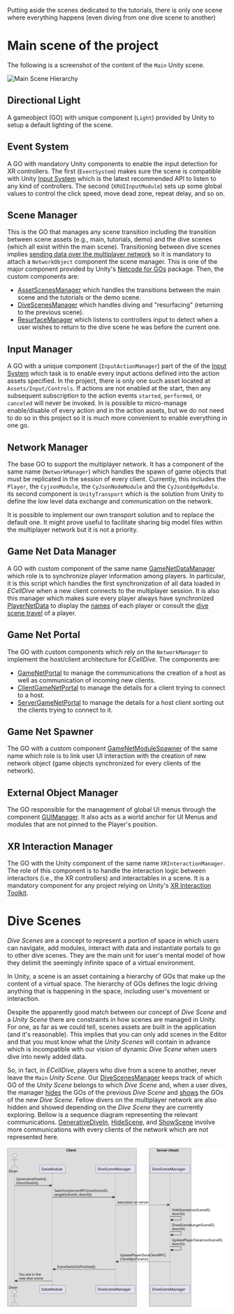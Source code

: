 Putting aside the scenes dedicated to the tutorials, there is only one scene where everything happens (even diving from one dive scene to another)

# Main scene of the project
The following is a screenshot of the content of the `Main` Unity scene.

<img src="../../resources/images/dev/Scenes/Hierarchy_Main.jpg" alt="Main Scene Hierarchy"/>

## Directional Light
A gameobject (GO) with unique component (`Light`) provided by Unity to setup a default lighting of the scene.

## Event System
A GO with mandatory Unity components to enable the input detection for XR controllers. The first (`EventSystem`) makes sure the scene is compatible with Unity [Input System](https://docs.unity3d.com/Packages/com.unity.inputsystem@1.7/manual/index.html) which is the latest recommended API to listen to any kind of controllers. The second (`XRUIInputModule`) sets up some global values to control the click speed, move dead zone, repeat delay, and so on.

## Scene Manager
This is the GO that manages any scene transition including the transition between scene assets (e.g., main, tutorials, demo) and the dive scenes (which all exist within the main scene). Transitioning between dive scenes implies [sending data over the multiplayer network](about_multiplayer.md#broadcast-dive-scene-generation-on-first-dive-from-any-user) so it is mandatory to attach a `NetworkObject` component the scene manager. This is one of the major component provided by Unity's [Netcode for GOs](https://docs-multiplayer.unity3d.com/netcode/current/basics/networkobject/) package. Then, the custom components are:
- [AssetScenesManager](xref:ECellDive.SceneManagement.AssetScenesManager) which handles the transitions between the main scene and the tutorials or the demo scene.
- [DiveScenesManager](xref:ECellDive.SceneManagement.DiveScenesManager) which handles diving and "resurfacing" (returning to the previous scene).
- [ResurfaceManager](xref:ECellDive.SceneManagement.ResurfaceManager) which listens to controllers input to detect when a user wishes to return to the dive scene he was before the current one.

## Input Manager
A GO with a unique component (`InputActionManager`) part of the of the [Input System](https://docs.unity3d.com/Packages/com.unity.inputsystem@1.7/manual/index.html) which task is to enable every input actions defined into the action assets specified. In the project, there is only one such asset located at `Assets/Input/Controls`. If actions are not enabled at the start, then any subsequent subscription to the action events `started`, `performed`, or `canceled` will never be invoked. In is possible to micro-manage enable/disable of every action and in the action assets, but we do not need to do so in this project so it is much more convenient to enable everything in one go.

## Network Manager
The base GO to support the multiplayer network. It has a component of the same name (`NetworkManager`) which handles the spawn of game objects that must be replicated in the session of every client. Currently, this includes the `Player`, the `CyjsonModule`, the `CyJsonNodeModule` and the `CyJsonEdgeModule`. its second component is `UnityTransport` which is the solution from Unity to define the low level data exchange and communication on the network.

It is possible to implement our own transport solution and to replace the default one. It might prove useful to facilitate sharing big model files within the multiplayer network but it is not a priority.

## Game Net Data Manager
A GO with custom component of the same name [GameNetDataManager](xref:ECellDive.Multiplayer.GameNetDataManager) which role is to synchronize player information among players. In particular, it is this script which handles the first synchronization of all data loaded in _ECellDive_ when a new client connects to the multiplayer session. It is also this manager which makes sure every player always have synchronized [PlayerNetData](xref:ECellDive.Utility.Data.Multiplayer.PlayerNetData) to display the [names](xref:ECellDive.Utility.Data.Multiplayer.PlayerNetData.playerName) of each player or consult the [dive scene travel](xref:ECellDive.Utility.Data.Multiplayer.PlayerNetData.scenes) of a player.

## Game Net Portal
The GO with custom components which rely on the `NetworkManager` to implement the host/client architecture for _ECellDive_. The components are:
- [GameNetPortal](xref:ECellDive.Multiplayer.GameNetPortal) to manage the communications the creation of a host as well as communication of incoming new clients.
- [ClientGameNetPortal](xref:ECellDive.Multiplayer.ClientGameNetPortal) to manage the details for a client trying to connect to a host.
- [ServerGameNetPortal](xref:ECellDive.Multiplayer.ServerGameNetPortal) to manage the details for a host client sorting out the clients trying to connect to it.

## Game Net Spawner
The GO with a custom component [GameNetModuleSpawner](xref:ECellDive.Multiplayer.GameNetModuleSpawner) of the same name which role is to link user UI interaction with the creation of new network object (game objects synchronized for every clients of the network).

## External Object Manager
The GO responsible for the management of global UI menus through the component [GUIManager](xref:ECellDive.UI.GUIManager). It also acts as a world anchor for UI Menus and modules that are not pinned to the Player's position.

## XR Interaction Manager
The GO with the Unity component of the same name `XRInteractionManager`. The role of this component is to handle the interaction logic between interactors (i.e., the XR controllers) and interactables in a scene. It is a mandatory component for any project relying on Unity's [XR Interaction Toolkit](https://docs.unity3d.com/Packages/com.unity.xr.interaction.toolkit@1.0/manual/index.html).

# Dive Scenes

_Dive Scenes_ are a concept to represent a portion of space in which users can navigate, add modules, interact with data and instantiate portals to go to other dive scenes. They are the main unit for user's mental model of how they delimit the seemingly infinite space of a virtual environment.

In Unity, a scene is an asset containing a hierarchy of GOs that make up the content of a virtual space. The hierarchy of GOs defines the logic driving anything that is happening in the space, including user's movement or interaction.

Despite the apparently good match between our concept of _Dive Scene_ and a _Unity Scene_ there are constraints in how scenes are managed in Unity. For one, as far as we could tell, scenes assets are built in the application (and it's reasonable). This implies that you can only add scenes in the Editor and that you must know what the _Unity Scenes_ will contain in advance which is incompatible with our vision of dynamic _Dive Scene_ when users dive into newly added data.

So, in fact, in _ECellDive_, players who dive from a scene to another, never leave the `Main` _Unity Scene_. Our [DiveScenesManager](xref:ECellDive.SceneManagement.DiveScenesManager) keeps track of which GO of the _Unity Scene_ belongs to which _Dive Scene_ and, when a user dives, the manager [hides](xref:ECellDive.SceneManagement.DiveScenesManager.HideScene(System.Int32,System.UInt64)) the GOs of the previous _Dive Scene_ and [shows](xref:ECellDive.SceneManagement.DiveScenesManager.ShowScene(System.Int32,System.UInt64)) the GOs of the new _Dive Scene_. Fellow divers on the multiplayer network are also hidden and showed depending on the _Dive Scene_ they are currently exploring. Bellow is a sequence diagram representing the relevant communications. [GenerativeDiveIn](xref:ECellDive.Interfaces.IDive.GenerativeDiveIn), [HideScene](xref:ECellDive.SceneManagement.DiveScenesManager.HideScene(System.Int32,System.UInt64)), and [ShowScene](xref:ECellDive.SceneManagement.DiveScenesManager.ShowScene(System.Int32,System.UInt64)) involve more communications with every clients of the network which are not represented here.

<img src="../../resources/diagrams/sceneManagementDive.svg" alt="Scene Management Dive"/>
